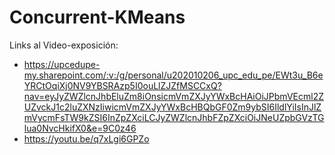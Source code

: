 # Concurrent-KMeans
Links al Video-exposición:
* https://upcedupe-my.sharepoint.com/:v:/g/personal/u202010206_upc_edu_pe/EWt3u_B6eYRCtOqiXj0NV9YBSRAzp5I0ouLlZJZfMSCCxQ?nav=eyJyZWZlcnJhbEluZm8iOnsicmVmZXJyYWxBcHAiOiJPbmVEcml2ZUZvckJ1c2luZXNzIiwicmVmZXJyYWxBcHBQbGF0Zm9ybSI6IldlYiIsInJlZmVycmFsTW9kZSI6InZpZXciLCJyZWZlcnJhbFZpZXciOiJNeUZpbGVzTGlua0NvcHkifX0&e=9C0z46
* https://youtu.be/q7xLgi6GPZo
